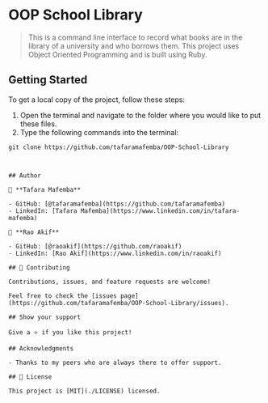 # OOP School Library

> This is a command line interface to record what books are in the library of a university and who borrows them. This project uses Object Oriented Programming and is built using Ruby.

## Getting Started

To get a local copy of the project, follow these steps: 
1. Open the terminal and navigate to the folder where you would like to put these files.
2. Type the following commands into the terminal: 
 ```
 git clone https://github.com/tafaramafemba/OOP-School-Library
 ```
 ```


## Author

👤 **Tafara Mafemba**

- GitHub: [@tafaramafemba](https://github.com/tafaramafemba)
- LinkedIn: [Tafara Mafemba](https://www.linkedin.com/in/tafara-mafemba)

👤 **Rao Akif**

- GitHub: [@raoakif](https://github.com/raoakif)
- LinkedIn: [Rao Akif](https://www.linkedin.com/in/raoakif)

## 🤝 Contributing

Contributions, issues, and feature requests are welcome!

Feel free to check the [issues page](https://github.com/tafaramafemba/OOP-School-Library/issues).

## Show your support

Give a ⭐️ if you like this project!

## Acknowledgments

- Thanks to my peers who are always there to offer support.

## 📝 License

This project is [MIT](./LICENSE) licensed.
